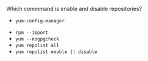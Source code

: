 Which commmand is enable and disable repositories?
+ `yum-config-manager`
* `rpm --import`
* `yum --nogpgcheck`
* `yum repolist all`
* `yum repolist enable || disable`
